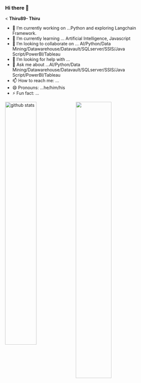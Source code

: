 ### Hi there 👋

<
**Thiru89- Thiru** 

- 🔭 I’m currently working on ...Python and exploring Langchain Framework. 
- 🌱 I’m currently learning ... Artificial Intelligence, Javascript
- 👯 I’m looking to collaborate on ... AI/Python/Data Mining/Datawarehouse/Datavault/SQLserver/SSIS/Java Script/PowerBI/Tableau
- 🤔 I’m looking for help with ...
- 💬 Ask me about ...AI/Python/Data Mining/Datawarehouse/Datavault/SQLserver/SSIS/Java Script/PowerBI/Tableau
- 📫 How to reach me: ... 
- 😄 Pronouns: ...he/him/his
- ⚡ Fun fact: ...
<img src="https://github-readme-streak-stats.herokuapp.com/?user=thiru89&theme=dark" width="48%" />
<img src="https://github-readme-stats.vercel.app/api?username=thiru89&show_icons=true&theme=gotham" alt="github stats" width="45%" align="left"/>





